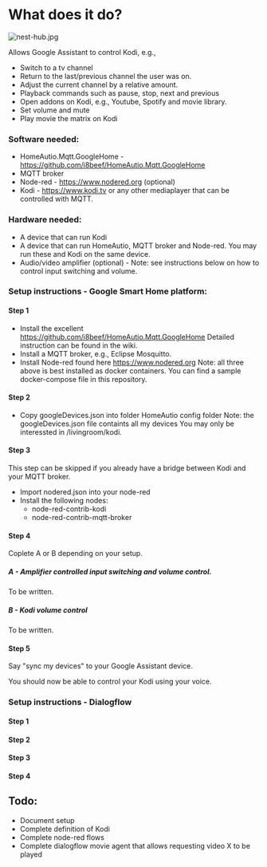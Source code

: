 # What does it do?

![nest-hub.jpg](https://raw.githubusercontent.com/sognen/homeautio-config/master/kodi/images/nest-hub.jpg)

Allows Google Assistant to control Kodi, e.g.,

* Switch to a tv channel
* Return to the last/previous channel the user was on.
* Adjust the current channel by a relative amount.
* Playback commands such as pause, stop, next and previous
* Open addons on Kodi, e.g., Youtube, Spotify and movie library.
* Set volume and mute
* Play movie the matrix on Kodi

### Software needed:
* HomeAutio.Mqtt.GoogleHome - https://github.com/i8beef/HomeAutio.Mqtt.GoogleHome
* MQTT broker
* Node-red - https://www.nodered.org (optional)
* Kodi - https://www.kodi.tv or any other mediaplayer that can be controlled with MQTT.


### Hardware needed:
* A device that can run Kodi
* A device that can run HomeAutio, MQTT broker and Node-red. You may run these and Kodi on the same device.
* Audio/video amplifier (optional) - Note: see instructions below on how to control input switching and volume.

### Setup instructions -  Google Smart Home platform:

#### Step 1
* Install the excellent https://github.com/i8beef/HomeAutio.Mqtt.GoogleHome Detailed instruction can be found in the wiki.
* Install a MQTT broker, e.g., Eclipse Mosquitto.
* Install Node-red found here https://www.nodered.org 
Note: all three above is best installed as docker containers. You can find a sample docker-compose file in this repository.

#### Step 2
* Copy googleDevices.json into folder HomeAutio config folder
Note: the googleDevices.json file containts all my devices You may only be interessted in /livingroom/kodi. 

#### Step 3
This step can be skipped if you already have a bridge between Kodi and your MQTT broker.
* Import nodered.json into your node-red
* Install the following nodes: 
  - node-red-contrib-kodi 
  - node-red-contrib-mqtt-broker


#### Step 4
Coplete A or B depending on your setup.

##### A - Amplifier controlled input switching and volume control.
To be written.

##### B - Kodi volume control
To be written.

#### Step 5 
Say "sync my devices" to your Google Assistant device. 

You should now be able to control your Kodi using your voice. 


### Setup instructions -  Dialogflow
#### Step 1
#### Step 2
#### Step 3
#### Step 4

## Todo:
* Document setup
* Complete definition of Kodi
* Complete node-red flows
* Complete dialogflow movie agent that allows requesting video X to be played
